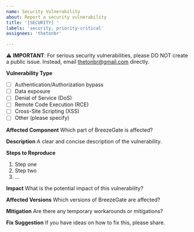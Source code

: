 ```yaml
---
name: Security Vulnerability
about: Report a security vulnerability
title: '[SECURITY] '
labels: 'security, priority-critical'
assignees: 'thetonbr'

---
```


⚠️ **IMPORTANT**: For serious security vulnerabilities, please DO NOT create a public issue. Instead, email thetonbr@gmail.com directly.

**Vulnerability Type**
- [ ] Authentication/Authorization bypass
- [ ] Data exposure
- [ ] Denial of Service (DoS)
- [ ] Remote Code Execution (RCE)
- [ ] Cross-Site Scripting (XSS)
- [ ] Other (please specify)

**Affected Component**
Which part of BreezeGate is affected?

**Description**
A clear and concise description of the vulnerability.

**Steps to Reproduce**
1. Step one
2. Step two
3. ...

**Impact**
What is the potential impact of this vulnerability?

**Affected Versions**
Which versions of BreezeGate are affected?

**Mitigation**
Are there any temporary workarounds or mitigations?

**Fix Suggestion**
If you have ideas on how to fix this, please share.